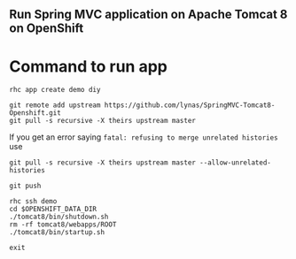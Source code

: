 ## Run Spring MVC application on Apache Tomcat 8 on OpenShift ##

# Command to run app

```
rhc app create demo diy
```

```
git remote add upstream https://github.com/lynas/SpringMVC-Tomcat8-Openshift.git
git pull -s recursive -X theirs upstream master
```
If you get an error saying ```fatal: refusing to merge unrelated histories``` use
```
git pull -s recursive -X theirs upstream master --allow-unrelated-histories
```

```
git push

rhc ssh demo
cd $OPENSHIFT_DATA_DIR
./tomcat8/bin/shutdown.sh
rm -rf tomcat8/webapps/ROOT
./tomcat8/bin/startup.sh

exit


```


